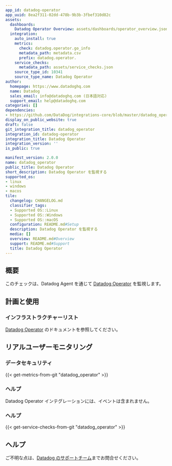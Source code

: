 ```yaml
---
app_id: datadog-operator
app_uuid: 8ea2f311-02dd-478b-9b3b-3fbef310d82c
assets:
  dashboards:
    Datadog Operator Overview: assets/dashboards/operator_overview.json
  integration:
    auto_install: true
    metrics:
      check: datadog.operator.go_info
      metadata_path: metadata.csv
      prefix: datadog.operator.
    service_checks:
      metadata_path: assets/service_checks.json
    source_type_id: 10341
    source_type_name: Datadog Operator
author:
  homepage: https://www.datadoghq.com
  name: Datadog
  sales_email: info@datadoghq.com (日本語対応)
  support_email: help@datadoghq.com
categories: []
dependencies:
- https://github.com/DataDog/integrations-core/blob/master/datadog_operator/README.md
display_on_public_website: true
draft: false
git_integration_title: datadog_operator
integration_id: datadog-operator
integration_title: Datadog Operator
integration_version: ''
is_public: true

manifest_version: 2.0.0
name: datadog_operator
public_title: Datadog Operator
short_description: Datadog Operator を監視する
supported_os:
- linux
- windows
- macos
tile:
  changelog: CHANGELOG.md
  classifier_tags:
  - Supported OS::Linux
  - Supported OS::Windows
  - Supported OS::macOS
  configuration: README.md#Setup
  description: Datadog Operator を監視する
  media: []
  overview: README.md#Overview
  support: README.md#Support
  title: Datadog Operator
---
```


<!--  SOURCED FROM https://github.com/DataDog/integrations-core -->


## 概要

このチェックは、Datadog Agent を通じて [Datadog Operator][1] を監視します。

## 計画と使用

### インフラストラクチャーリスト

[Datadog Operator][1] のドキュメントを参照してください。

## リアルユーザーモニタリング

### データセキュリティ
{{< get-metrics-from-git "datadog_operator" >}}


### ヘルプ

Datadog Operator インテグレーションには、イベントは含まれません。

### ヘルプ
{{< get-service-checks-from-git "datadog_operator" >}}


## ヘルプ

ご不明な点は、[Datadog のサポートチーム][4]までお問合せください。

[1]: https://docs.datadoghq.com/ja/containers/datadog_operator/
[2]: https://github.com/DataDog/integrations-core/blob/master/datadog_operator/metadata.csv
[3]: https://github.com/DataDog/integrations-core/blob/master/datadog_operator/assets/service_checks.json
[4]: https://docs.datadoghq.com/ja/help/
